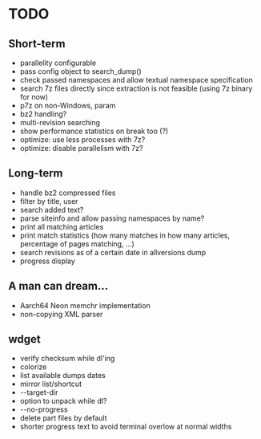 # TODO

## Short-term
- parallelity configurable
- pass config object to search_dump()
- check passed namespaces and allow textual namespace specification
- search 7z files directly since extraction is not feasible (using 7z binary for now)
- p7z on non-Windows, param
- bz2 handling?
- multi-revision searching
- show performance statistics on break too (?)
- optimize: use less processes with 7z?
- optimize: disable parallelism with 7z?

## Long-term
- handle bz2 compressed files
- filter by title, user
- search added text?
- parse siteinfo and allow passing namespaces by name?
- print all matching articles
- print match statistics (how many matches in how many articles, percentage of pages matching, ...)
- search revisions as of a certain date in allversions dump
- progress display

## A man can dream...
- Aarch64 Neon memchr implementation
- non-copying XML parser

## wdget
- verify checksum while dl'ing
- colorize
- list available dumps dates
- mirror list/shortcut
- --target-dir
- option to unpack while dl?
- --no-progress
- delete part files by default
- shorter progress text to avoid terminal overlow at normal widths